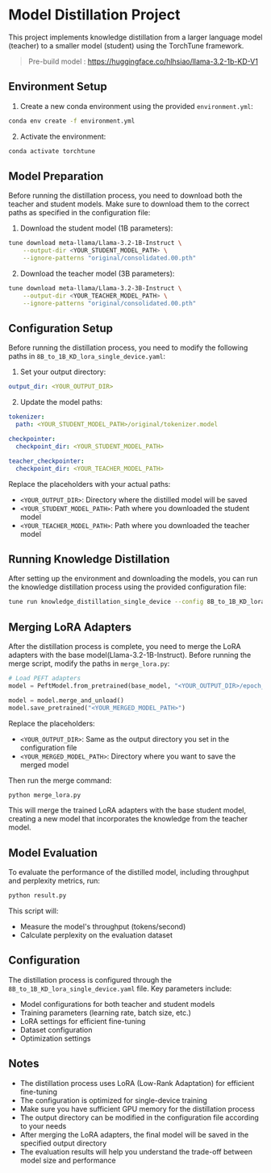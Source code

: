 # Model Distillation Project

This project implements knowledge distillation from a larger language model (teacher) to a smaller model (student) using the TorchTune framework.

> Pre-build model : <https://huggingface.co/hlhsiao/llama-3.2-1b-KD-V1>

## Environment Setup

1. Create a new conda environment using the provided `environment.yml`:

```bash
conda env create -f environment.yml
```

2. Activate the environment:

```bash
conda activate torchtune
```

## Model Preparation

Before running the distillation process, you need to download both the teacher and student models. Make sure to download them to the correct paths as specified in the configuration file:

1. Download the student model (1B parameters):

```bash
tune download meta-llama/Llama-3.2-1B-Instruct \
    --output-dir <YOUR_STUDENT_MODEL_PATH> \
    --ignore-patterns "original/consolidated.00.pth"
```

2. Download the teacher model (3B parameters):

```bash
tune download meta-llama/Llama-3.2-3B-Instruct \
    --output-dir <YOUR_TEACHER_MODEL_PATH> \
    --ignore-patterns "original/consolidated.00.pth"
```

## Configuration Setup

Before running the distillation process, you need to modify the following paths in `8B_to_1B_KD_lora_single_device.yaml`:

1. Set your output directory:

```yaml
output_dir: <YOUR_OUTPUT_DIR>
```

2. Update the model paths:

```yaml
tokenizer:
  path: <YOUR_STUDENT_MODEL_PATH>/original/tokenizer.model

checkpointer:
  checkpoint_dir: <YOUR_STUDENT_MODEL_PATH>

teacher_checkpointer:
  checkpoint_dir: <YOUR_TEACHER_MODEL_PATH>
```

Replace the placeholders with your actual paths:

- `<YOUR_OUTPUT_DIR>`: Directory where the distilled model will be saved
- `<YOUR_STUDENT_MODEL_PATH>`: Path where you downloaded the student model
- `<YOUR_TEACHER_MODEL_PATH>`: Path where you downloaded the teacher model

## Running Knowledge Distillation

After setting up the environment and downloading the models, you can run the knowledge distillation process using the provided configuration file:

```bash
tune run knowledge_distillation_single_device --config 8B_to_1B_KD_lora_single_device.yaml
```

## Merging LoRA Adapters

After the distillation process is complete, you need to merge the LoRA adapters with the base model(Llama-3.2-1B-Instruct). Before running the merge script, modify the paths in `merge_lora.py`:

```python
# Load PEFT adapters
model = PeftModel.from_pretrained(base_model, "<YOUR_OUTPUT_DIR>/epoch_0")

model = model.merge_and_unload()
model.save_pretrained("<YOUR_MERGED_MODEL_PATH>")
```

Replace the placeholders:

- `<YOUR_OUTPUT_DIR>`: Same as the output directory you set in the configuration file
- `<YOUR_MERGED_MODEL_PATH>`: Directory where you want to save the merged model

Then run the merge command:

```bash
python merge_lora.py
```

This will merge the trained LoRA adapters with the base student model, creating a new model that incorporates the knowledge from the teacher model.

## Model Evaluation

To evaluate the performance of the distilled model, including throughput and perplexity metrics, run:

```bash
python result.py
```

This script will:

- Measure the model's throughput (tokens/second)
- Calculate perplexity on the evaluation dataset

## Configuration

The distillation process is configured through the `8B_to_1B_KD_lora_single_device.yaml` file. Key parameters include:

- Model configurations for both teacher and student models
- Training parameters (learning rate, batch size, etc.)
- LoRA settings for efficient fine-tuning
- Dataset configuration
- Optimization settings

## Notes

- The distillation process uses LoRA (Low-Rank Adaptation) for efficient fine-tuning
- The configuration is optimized for single-device training
- Make sure you have sufficient GPU memory for the distillation process
- The output directory can be modified in the configuration file according to your needs
- After merging the LoRA adapters, the final model will be saved in the specified output directory
- The evaluation results will help you understand the trade-off between model size and performance
